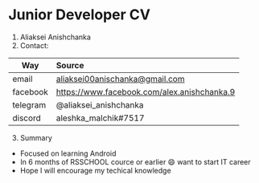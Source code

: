 # Junior Developer CV
1. Aliaksei Anishchanka
2. Contact:

| Way      | Source |
| -------- |:------ |
| email    | aliaksei00anischanka@gmail.com |
| facebook | https://www.facebook.com/alex.anishchanka.9 |
| telegram | @aliaksei_anishchanka |
| discord  | aleshka_malchik#7517 |
3. Summary
* Focused on learning Android
* In 6 months of RSSCHOOL cource or earlier :smile: want to start IT career
* Hope I will encourage my techical knowledge

